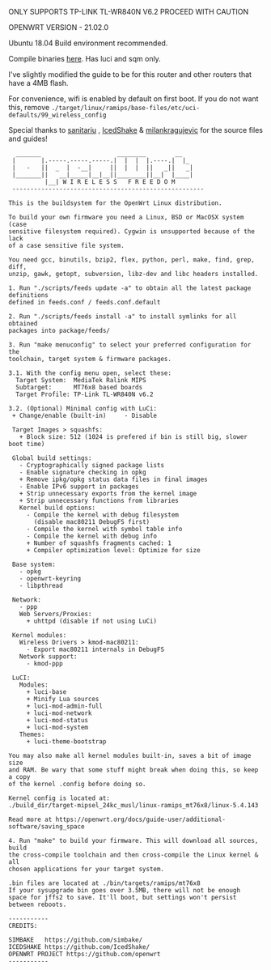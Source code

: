 ONLY SUPPORTS TP-LINK TL-WR840N V6.2 PROCEED WITH CAUTION

OPENWRT VERSION - 21.02.0

Ubuntu 18.04 Build environment recommended.

Compile binaries [here](https://drive.google.com/drive/folders/1uroy02-NYTpWROyejrAS0796wy2mHGXq?usp=drive_link). Has luci and sqm only.

I've slightly modified the guide to be for this router and other routers that have a 4MB flash.

For convenience, wifi is enabled by default on first boot. If you do not want this, remove ``./target/linux/ramips/base-files/etc/uci-defaults/99_wireless_config``

Special thanks to [sanitariu](https://forum.openwrt.org/t/support-for-tl-wr840n-ver-6-0/17041/113) , [IcedShake](https://github.com/milankragujevic/openwrt-wr840n-v620-old/blob/master/target/linux/ramips/dts/mt7628an_tplink_tl-wr840n-v6.dts) & [milankragujevic](https://github.com/IcedShake/openwrt-19.07-tl-wr840n-v6.x) for the source files and guides!

```
  _______                     ________        __
 |       |.-----.-----.-----.|  |  |  |.----.|  |_
 |   -   ||  _  |  -__|     ||  |  |  ||   _||   _|
 |_______||   __|_____|__|__||________||__|  |____|
          |__| W I R E L E S S   F R E E D O M
 -----------------------------------------------------

This is the buildsystem for the OpenWrt Linux distribution.

To build your own firmware you need a Linux, BSD or MacOSX system (case
sensitive filesystem required). Cygwin is unsupported because of the lack
of a case sensitive file system.

You need gcc, binutils, bzip2, flex, python, perl, make, find, grep, diff,
unzip, gawk, getopt, subversion, libz-dev and libc headers installed.

1. Run "./scripts/feeds update -a" to obtain all the latest package definitions
defined in feeds.conf / feeds.conf.default

2. Run "./scripts/feeds install -a" to install symlinks for all obtained
packages into package/feeds/

3. Run "make menuconfig" to select your preferred configuration for the
toolchain, target system & firmware packages.

3.1. With the config menu open, select these:
  Target System:  MediaTek Ralink MIPS
  Subtarget:      MT76x8 based boards
  Target Profile: TP-Link TL-WR840N v6.2

3.2. (Optional) Minimal config with LuCi:
 + Change/enable (built-in)     - Disable

 Target Images > squashfs:
   + Block size: 512 (1024 is prefered if bin is still big, slower boot time)

 Global build settings:
   - Cryptographically signed package lists
   - Enable signature checking in opkg
   + Remove ipkg/opkg status data files in final images
   - Enable IPv6 support in packages
   + Strip unnecessary exports from the kernel image
   + Strip unnecessary functions from libraries
   Kernel build options:
     - Compile the kernel with debug filesystem 
       (disable mac80211 DebugFS first)
     - Compile the kernel with symbol table info
     - Compile the kernel with debug info
     + Number of squashfs fragments cached: 1
     + Compiler optimization level: Optimize for size

 Base system:
   - opkg
   - openwrt-keyring
   - libpthread

 Network:
   - ppp
   Web Servers/Proxies:
     + uhttpd (disable if not using LuCi)

 Kernel modules:
   Wireless Drivers > kmod-mac80211:
     - Export mac80211 internals in DebugFS
   Network support:
     - kmod-ppp

 LuCI:
   Modules:
     + luci-base
     + Minify Lua sources
     + luci-mod-admin-full
     + luci-mod-network
     + luci-mod-status
     + luci-mod-system
   Themes:
     + luci-theme-bootstrap

You may also make all kernel modules built-in, saves a bit of image size
and RAM. Be wary that some stuff might break when doing this, so keep a copy
of the kernel .config before doing so.

Kernel config is located at:
./build_dir/target-mipsel_24kc_musl/linux-ramips_mt76x8/linux-5.4.143

Read more at https://openwrt.org/docs/guide-user/additional-software/saving_space

4. Run "make" to build your firmware. This will download all sources, build
the cross-compile toolchain and then cross-compile the Linux kernel & all
chosen applications for your target system.

.bin files are located at ./bin/targets/ramips/mt76x8
If your sysupgrade bin goes over 3.5MB, there will not be enough
space for jffs2 to save. It'll boot, but settings won't persist
between reboots.

-----------
CREDITS:

SIMBAKE   https://github.com/simbake/
ICEDSHAKE https://github.com/IcedShake/
OPENWRT PROJECT https://github.com/openwrt
-----------
```
